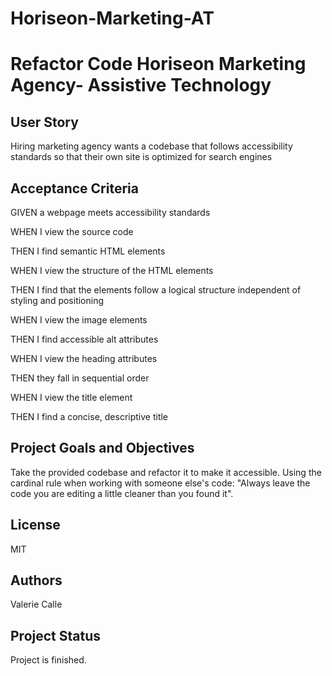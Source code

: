 # Horiseon-Marketing-AT
# Refactor Code Horiseon Marketing Agency- Assistive Technology

## User Story
Hiring marketing agency wants a codebase that follows accessibility standards
so that their own site is optimized for search engines

## Acceptance Criteria
GIVEN a webpage meets accessibility standards

WHEN I view the source code

THEN I find semantic HTML elements

WHEN I view the structure of the HTML elements

THEN I find that the elements follow a logical structure independent of styling and positioning

WHEN I view the image elements

THEN I find accessible alt attributes

WHEN I view the heading attributes

THEN they fall in sequential order

WHEN I view the title element

THEN I find a concise, descriptive title

## Project Goals and Objectives

Take the provided codebase and refactor it to make it accessible. Using the cardinal rule when working with someone else's code: "Always leave the code you are editing a little cleaner than you found it".

## License

MIT

## Authors

Valerie Calle

## Project Status

Project is finished.
